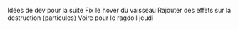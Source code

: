 Idées de dev pour la suite
Fix le hover du vaisseau 
Rajouter des effets sur la destruction (particules)
Voire pour le ragdoll jeudi

